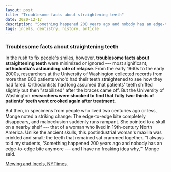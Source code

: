 ```yaml
---
layout: post
title: "Troublesome facts about straightening teeth"
date: 2020-12-17
description: "Something happened 200 years ago and nobody has an edge-to-edge bite anymore. Experts have no idea why."
tags: incels, dentistry, history, article
---
```


### Troublesome facts about straightening teeth

In the rush to fix people's smiles, however, **troublesome facts about straightening teeth** were minimized or ignored --- most significant, **orthodontia's astounding rate of relapse**. From the early 1960s to the early 2000s, researchers at the University of Washington collected records from more than 800 patients who'd had their teeth straightened to see how they had fared. Orthodontists had long assumed that patients' teeth shifted slightly but then "stabilized" after the braces came off. But the University of Washington **researchers were shocked to find that fully two-thirds of patients' teeth went crooked again after treatment**.

But then, in specimens from people who lived two centuries ago or less, Monge noted a striking change: The edge-to-edge bite completely disappears, and malocclusion suddenly runs rampant. She pointed to a skull on a nearby shelf --- that of a woman who lived in 19th-century North America. Unlike the ancient skulls, this postindustrial woman's maxilla was crinkled and small; the teeth that remained sat crammed together. "I always told my students, 'Something happened 200 years ago and nobody has an edge-to-edge bite anymore --- and I have no freaking idea why,'" Monge said.

[Mewing and Incels, NYTimes](https://www.nytimes.com/2020/08/20/magazine/teeth-mewing-incels.html).

